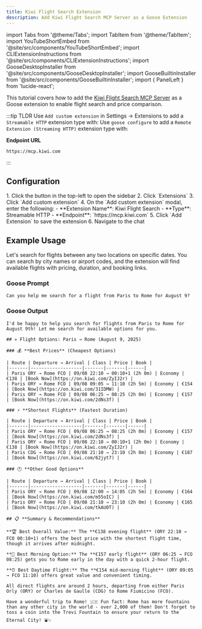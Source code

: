 ```yaml
---
title: Kiwi Flight Search Extension
description: Add Kiwi Flight Search MCP Server as a Goose Extension
---
```


import Tabs from '@theme/Tabs';
import TabItem from '@theme/TabItem';
import YouTubeShortEmbed from '@site/src/components/YouTubeShortEmbed';
import CLIExtensionInstructions from '@site/src/components/CLIExtensionInstructions';
import GooseDesktopInstaller from '@site/src/components/GooseDesktopInstaller';
import GooseBuiltinInstaller from '@site/src/components/GooseBuiltinInstaller';
import { PanelLeft } from 'lucide-react';

<YouTubeShortEmbed videoUrl="https://www.youtube.com/embed/MhLU91zKE4M" />

This tutorial covers how to add the [Kiwi Flight Search MCP Server](https://mcp.kiwi.com) as a Goose extension to enable flight search and price comparison.

:::tip TLDR
<Tabs groupId="interface">
  <TabItem value="ui" label="Goose Desktop" default>
  Use `Add custom extension` in Settings → Extensions to add a `Streamable HTTP` extension type with:
  </TabItem>
  <TabItem value="cli" label="Goose CLI">
  Use `goose configure` to add a `Remote Extension (Streaming HTTP)` extension type with:
  </TabItem>
</Tabs>

  **Endpoint URL**
  ```
  https://mcp.kiwi.com
  ```
:::

## Configuration

<Tabs groupId="interface">
  <TabItem value="ui" label="Goose Desktop" default>
    1. Click the <PanelLeft className="inline" size={16} /> button in the top-left to open the sidebar
    2. Click `Extensions`
    3. Click `Add custom extension`
    4. On the `Add custom extension` modal, enter the following:
       - **Extension Name**: Kiwi Flight Search
       - **Type**: Streamable HTTP
       - **Endpoint**: `https://mcp.kiwi.com`
    5. Click `Add Extension` to save the extension
    6. Navigate to the chat

  </TabItem>
  <TabItem value="cli" label="Goose CLI">
    <CLIExtensionInstructions
      name="kiwi-flight-search"
      type="http"
      url="https://mcp.kiwi.com"
      timeout={300}
    />

  </TabItem>
</Tabs>

## Example Usage

Let's search for flights between any two locations on specific dates. You can search by city names or airport codes, and the extension will find available flights with pricing, duration, and booking links.

### Goose Prompt

```
Can you help me search for a flight from Paris to Rome for August 9?
```

### Goose Output

```
I'd be happy to help you search for flights from Paris to Rome for August 9th! Let me search for available options for you.

## ✈️ Flight Options: Paris → Rome (August 9, 2025)

### 💰 **Best Prices** (Cheapest Options)

| Route | Departure → Arrival | Class | Price | Book |
|-------|-------------------|-------|-------|------|
| Paris ORY → Rome FCO | 09/08 22:10 → 00:10+1 (2h 0m) | Economy | €138 | [Book Now](https://on.kiwi.com/ZyIJ2r) |
| Paris ORY → Rome FCO | 09/08 09:05 → 11:10 (2h 5m) | Economy | €154 | [Book Now](https://on.kiwi.com/31IDMW) |
| Paris ORY → Rome FCO | 09/08 06:25 → 08:25 (2h 0m) | Economy | €157 | [Book Now](https://on.kiwi.com/2dNs3f) |

### ⚡ **Shortest Flights** (Fastest Duration)

| Route | Departure → Arrival | Class | Price | Book |
|-------|-------------------|-------|-------|------|
| Paris ORY → Rome FCO | 09/08 06:25 → 08:25 (2h 0m) | Economy | €157 | [Book Now](https://on.kiwi.com/2dNs3f) |
| Paris ORY → Rome FCO | 09/08 22:10 → 00:10+1 (2h 0m) | Economy | €138 | [Book Now](https://on.kiwi.com/ZyIJ2r) |
| Paris CDG → Rome FCO | 09/08 21:10 → 23:10 (2h 0m) | Economy | €187 | [Book Now](https://on.kiwi.com/62jyt7) |

### 🕐 **Other Good Options**

| Route | Departure → Arrival | Class | Price | Book |
|-------|-------------------|-------|-------|------|
| Paris ORY → Rome FCO | 09/08 12:00 → 14:05 (2h 5m) | Economy | €164 | [Book Now](https://on.kiwi.com/m55oIC) |
| Paris ORY → Rome FCO | 09/08 21:10 → 23:10 (2h 0m) | Economy | €165 | [Book Now](https://on.kiwi.com/tkAU0T) |

## 📋 **Summary & Recommendations**

**🏆 Best Overall Value:** The **€138 evening flight** (ORY 22:10 → FCO 00:10+1) offers the best price with the shortest flight time, though it arrives after midnight.

**🌅 Best Morning Option:** The **€157 early flight** (ORY 06:25 → FCO 08:25) gets you to Rome early in the day with a quick 2-hour flight.

**⏰ Best Daytime Flight:** The **€154 mid-morning flight** (ORY 09:05 → FCO 11:10) offers great value and convenient timing.

All direct flights are around 2 hours, departing from either Paris Orly (ORY) or Charles de Gaulle (CDG) to Rome Fiumicino (FCO).

Have a wonderful trip to Rome! 🇮🇹 Fun fact: Rome has more fountains than any other city in the world - over 2,000 of them! Don't forget to toss a coin into the Trevi Fountain to ensure your return to the Eternal City! ⛲✨

```
